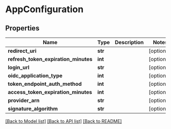 # AppConfiguration

## Properties
Name | Type | Description | Notes
------------ | ------------- | ------------- | -------------
**redirect_uri** | **str** |  | [optional] 
**refresh_token_expiration_minutes** | **int** |  | [optional] 
**login_url** | **str** |  | [optional] 
**oidc_application_type** | **int** |  | [optional] 
**token_endpoint_auth_method** | **int** |  | [optional] 
**access_token_expiration_minutes** | **int** |  | [optional] 
**provider_arn** | **str** |  | [optional] 
**signature_algorithm** | **str** |  | [optional] 

[[Back to Model list]](../README.md#documentation-for-models) [[Back to API list]](../README.md#documentation-for-api-endpoints) [[Back to README]](../README.md)



